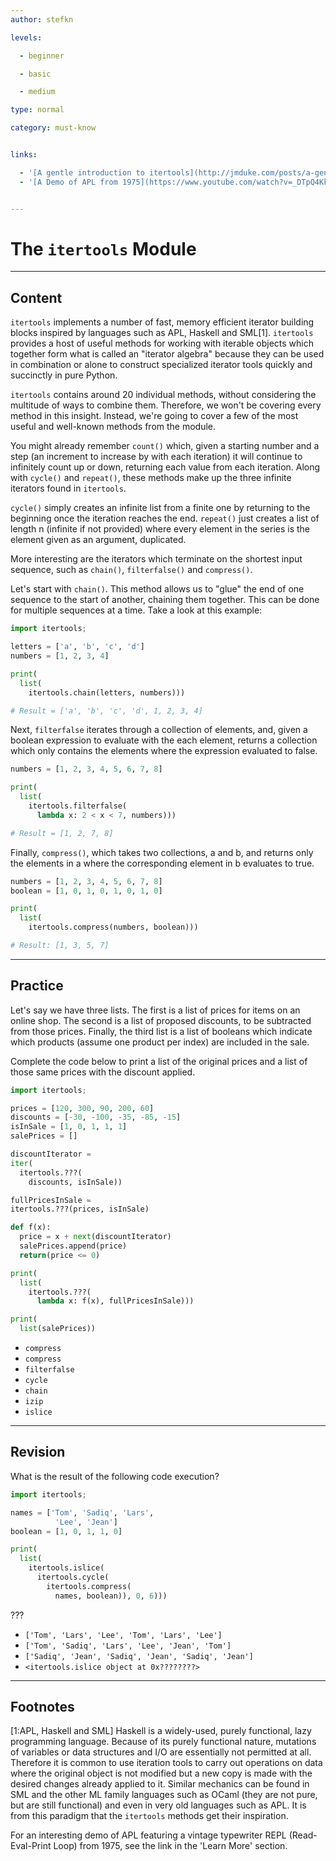```yaml
---
author: stefkn

levels:

  - beginner

  - basic

  - medium

type: normal

category: must-know


links:

  - '[A gentle introduction to itertools](http://jmduke.com/posts/a-gentle-introduction-to-itertools/){website}'
  - '[A Demo of APL from 1975](https://www.youtube.com/watch?v=_DTpQ4Kk2wA){website}'


---
```


# The `itertools` Module

---
## Content

`itertools` implements a number of fast, memory efficient iterator building blocks inspired by languages such as APL, Haskell and SML[1]. `itertools` provides a host of useful methods for working with iterable objects which together form what is called an "iterator algebra" because they can be used in combination or alone to construct specialized iterator tools quickly and succinctly in pure Python.

`itertools` contains around 20 individual methods, without considering the multitude of ways to combine them. Therefore, we won't be covering every method in this insight. Instead, we're going to cover a few of the most useful and well-known methods from the module.

You might already remember `count()` which, given a starting number and a step (an increment to increase by with each iteration) it will continue to infinitely count up or down, returning each value from each iteration. Along with `cycle()` and `repeat()`, these methods make up the three infinite iterators found in `itertools`.

`cycle()` simply creates an infinite list from a finite one by returning to the beginning once the iteration reaches the end. `repeat()` just creates a list of length n (infinite if not provided) where every element in the series is the element given as an argument, duplicated.

More interesting are the iterators which terminate on the shortest input sequence, such as `chain()`, `filterfalse()` and `compress()`.

Let's start with `chain()`. This method allows us to "glue" the end of one sequence to the start of another, chaining them together. This can be done for multiple sequences at a time. Take a look at this example:

```python
import itertools;

letters = ['a', 'b', 'c', 'd']
numbers = [1, 2, 3, 4]

print(
  list(
    itertools.chain(letters, numbers)))

# Result = ['a', 'b', 'c', 'd', 1, 2, 3, 4]
```

Next, `filterfalse` iterates through a collection of elements, and, given a boolean expression to evaluate with the each element, returns a collection which only contains the elements where the expression evaluated to false.

```python
numbers = [1, 2, 3, 4, 5, 6, 7, 8]

print(
  list(
    itertools.filterfalse(
      lambda x: 2 < x < 7, numbers)))

# Result = [1, 2, 7, 8]
```

Finally, `compress()`, which takes two collections, a and b, and returns only the elements in a where the corresponding element in b evaluates to true.

```python
numbers = [1, 2, 3, 4, 5, 6, 7, 8]
boolean = [1, 0, 1, 0, 1, 0, 1, 0]

print(
  list(
    itertools.compress(numbers, boolean)))

# Result: [1, 3, 5, 7]
```

---
## Practice

Let's say we have three lists. The first is a list of prices for items on an online shop. The second is a list of proposed discounts, to be subtracted from those prices. Finally, the third list is a list of booleans which indicate which products (assume one product per index) are included in the sale.

Complete the code below to print a list of the original prices and a list of those same prices with the discount applied.

```python
import itertools;

prices = [120, 300, 90, 200, 60]
discounts = [-30, -100, -35, -85, -15]
isInSale = [1, 0, 1, 1, 1]
salePrices = []

discountIterator =
iter(
  itertools.???(
    discounts, isInSale))

fullPricesInSale =
itertools.???(prices, isInSale)

def f(x):
  price = x + next(discountIterator)
  salePrices.append(price)
  return(price <= 0)

print(
  list(
    itertools.???(
      lambda x: f(x), fullPricesInSale)))

print(
  list(salePrices))
```


* `compress`
* `compress`
* `filterfalse`
* `cycle`
* `chain`
* `izip`
* `islice`

---
## Revision

What is the result of the following code execution?

```python
import itertools;

names = ['Tom', 'Sadiq', 'Lars',
          'Lee', 'Jean']
boolean = [1, 0, 1, 1, 0]

print(
  list(
    itertools.islice(
      itertools.cycle(
        itertools.compress(
          names, boolean)), 0, 6)))
```

???


* `['Tom', 'Lars', 'Lee', 'Tom', 'Lars', 'Lee']`
* `['Tom', 'Sadiq', 'Lars', 'Lee', 'Jean', 'Tom']`
* `['Sadiq', 'Jean', 'Sadiq', 'Jean', 'Sadiq', 'Jean']`
* `<itertools.islice object at 0x????????>`

---
## Footnotes
[1:APL, Haskell and SML]
Haskell is a widely-used, purely functional, lazy programming language. Because of its purely functional nature, mutations of variables or data structures and I/O are essentially not permitted at all. Therefore it is common to use iteration tools to carry out operations on data where the original object is not modified but a new copy is made with the desired changes already applied to it. Similar mechanics can be found in SML and the other ML family languages such as OCaml (they are not pure, but are still functional) and even in very old languages such as APL. It is from this paradigm that the `itertools` methods get their inspiration.

For an interesting demo of APL featuring a vintage typewriter REPL (Read-Eval-Print Loop) from 1975, see the link in the 'Learn More' section.
